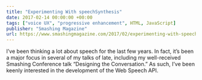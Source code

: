 ```yaml
---
title: "Experimenting With speechSynthesis"
date: 2017-02-14 00:00:00 +00:00
tags: ["voice UX", "progressive enhancement", HTML, JavaScript]
publisher: "Smashing Magazine"
url: https://www.smashingmagazine.com/2017/02/experimenting-with-speechsynthesis/
---
```


I’ve been thinking a lot about speech for the last few years. In fact, it’s been a major focus in several of my talks of late, including my well-received Smashing Conference talk “Designing the Conversation.” As such, I’ve been keenly interested in the development of the Web Speech API.

